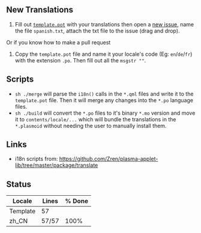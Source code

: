 ## New Translations

1. Fill out [`template.pot`](template.pot) with your translations then open a [new issue](https://github.com/LeeVD/plasma-applet-net-bandwidth-monitor/issues/new), name the file `spanish.txt`, attach the txt file to the issue (drag and drop).

Or if you know how to make a pull request

1. Copy the `template.pot` file and name it your locale's code (Eg: `en`/`de`/`fr`) with the extension `.po`. Then fill out all the `msgstr ""`.

## Scripts

* `sh ./merge` will parse the `i18n()` calls in the `*.qml` files and write it to the `template.pot` file. Then it will merge any changes into the `*.po` language files.
* `sh ./build` will convert the `*.po` files to it's binary `*.mo` version and move it to `contents/locale/...` which will bundle the translations in the `*.plasmoid` without needing the user to manually install them.

## Links

* i18n scripts from: https://github.com/Zren/plasma-applet-lib/tree/master/package/translate

## Status

|  Locale  |  Lines  | % Done|
|----------|---------|-------|
| Template |      57 |       |
| zh_CN    |   57/57 |  100% |
